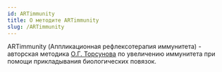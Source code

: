 ```yaml
---
id: ARTimmunity
title: О методите ARTimmunity
slug: /ARTimmunity
---
```


ARTimmunity (Аппликационная рефлексотерапия иммунитета) - 
авторская методика [О.Г. Торсунова](http://torsunov.ru/) по увеличению иммунитета 
при помощи прикладывания биологических повязок. 
